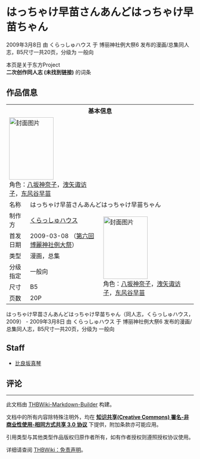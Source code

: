 # はっちゃけ早苗さんあんどはっちゃけ早苗ちゃん

<!-- source html: G:\repos\THBWiki-Markdown-Builder\THBWikiMarkdown\Temp\main\3\38\ns0%3A%E3%81%AF%E3%81%A3%E3%81%A1%E3%82%83%E3%81%91%E6%97%A9%E8%8B%97%E3%81%95%E3%82%93%E3%81%82%E3%82%93%E3%81%A9%E3%81%AF%E3%81%A3%E3%81%A1%E3%82%83%E3%81%91%E6%97%A9%E8%8B%97%E3%81%A1%E3%82%83%E3%82%93.html -->

2009年3月8日 由 くらっしゅハウス 于 博丽神社例大祭6 发布的漫画/总集同人志，B5尺寸一共20页，分级为 一般向

本页是关于东方Project  
 **二次创作同人志 (未找到链接)** 的词条
## 作品信息

<table><tbody><tr><th colspan="3">基本信息</th></tr><tr><td class="cover-artwork-mobile" colspan="2"><a href="./文件-はっちゃけ早苗さんあんどはっちゃけ早苗ちゃん封面.jpg.md" class="image" title="封面图片"><img alt="封面图片" src="https://upload.thwiki.cc/thumb/e/e2/%E3%81%AF%E3%81%A3%E3%81%A1%E3%82%83%E3%81%91%E6%97%A9%E8%8B%97%E3%81%95%E3%82%93%E3%81%82%E3%82%93%E3%81%A9%E3%81%AF%E3%81%A3%E3%81%A1%E3%82%83%E3%81%91%E6%97%A9%E8%8B%97%E3%81%A1%E3%82%83%E3%82%93%E5%B0%81%E9%9D%A2.jpg/119px-%E3%81%AF%E3%81%A3%E3%81%A1%E3%82%83%E3%81%91%E6%97%A9%E8%8B%97%E3%81%95%E3%82%93%E3%81%82%E3%82%93%E3%81%A9%E3%81%AF%E3%81%A3%E3%81%A1%E3%82%83%E3%81%91%E6%97%A9%E8%8B%97%E3%81%A1%E3%82%83%E3%82%93%E5%B0%81%E9%9D%A2.jpg" decoding="async" loading="lazy" width="119" height="168" srcset="https://upload.thwiki.cc/thumb/e/e2/%E3%81%AF%E3%81%A3%E3%81%A1%E3%82%83%E3%81%91%E6%97%A9%E8%8B%97%E3%81%95%E3%82%93%E3%81%82%E3%82%93%E3%81%A9%E3%81%AF%E3%81%A3%E3%81%A1%E3%82%83%E3%81%91%E6%97%A9%E8%8B%97%E3%81%A1%E3%82%83%E3%82%93%E5%B0%81%E9%9D%A2.jpg/179px-%E3%81%AF%E3%81%A3%E3%81%A1%E3%82%83%E3%81%91%E6%97%A9%E8%8B%97%E3%81%95%E3%82%93%E3%81%82%E3%82%93%E3%81%A9%E3%81%AF%E3%81%A3%E3%81%A1%E3%82%83%E3%81%91%E6%97%A9%E8%8B%97%E3%81%A1%E3%82%83%E3%82%93%E5%B0%81%E9%9D%A2.jpg 1.5x, https://upload.thwiki.cc/thumb/e/e2/%E3%81%AF%E3%81%A3%E3%81%A1%E3%82%83%E3%81%91%E6%97%A9%E8%8B%97%E3%81%95%E3%82%93%E3%81%82%E3%82%93%E3%81%A9%E3%81%AF%E3%81%A3%E3%81%A1%E3%82%83%E3%81%91%E6%97%A9%E8%8B%97%E3%81%A1%E3%82%83%E3%82%93%E5%B0%81%E9%9D%A2.jpg/239px-%E3%81%AF%E3%81%A3%E3%81%A1%E3%82%83%E3%81%91%E6%97%A9%E8%8B%97%E3%81%95%E3%82%93%E3%81%82%E3%82%93%E3%81%A9%E3%81%AF%E3%81%A3%E3%81%A1%E3%82%83%E3%81%91%E6%97%A9%E8%8B%97%E3%81%A1%E3%82%83%E3%82%93%E5%B0%81%E9%9D%A2.jpg 2x" data-file-width="1077" data-file-height="1514"></a><div class="cover-char">角色：<a href="./八坂神奈子.md" title="八坂神奈子">八坂神奈子</a>，<a href="./洩矢诹访子.md" title="洩矢诹访子">洩矢诹访子</a>，<a href="./东风谷早苗.md" title="东风谷早苗">东风谷早苗</a></div></td>
</tr><tr><td class="label">名称</td><td colspan="2"> はっちゃけ早苗さんあんどはっちゃけ早苗ちゃん </td></tr><tr><td class="label">制作方</td><td><a href="./くらっしゅハウス.md" title="くらっしゅハウス">くらっしゅハウス</a></td><td class="cover-artwork" rowspan="6" style="min-width:168px;"><a href="./文件-はっちゃけ早苗さんあんどはっちゃけ早苗ちゃん封面.jpg.md" class="image" title="封面图片"><img alt="封面图片" src="https://upload.thwiki.cc/thumb/e/e2/%E3%81%AF%E3%81%A3%E3%81%A1%E3%82%83%E3%81%91%E6%97%A9%E8%8B%97%E3%81%95%E3%82%93%E3%81%82%E3%82%93%E3%81%A9%E3%81%AF%E3%81%A3%E3%81%A1%E3%82%83%E3%81%91%E6%97%A9%E8%8B%97%E3%81%A1%E3%82%83%E3%82%93%E5%B0%81%E9%9D%A2.jpg/119px-%E3%81%AF%E3%81%A3%E3%81%A1%E3%82%83%E3%81%91%E6%97%A9%E8%8B%97%E3%81%95%E3%82%93%E3%81%82%E3%82%93%E3%81%A9%E3%81%AF%E3%81%A3%E3%81%A1%E3%82%83%E3%81%91%E6%97%A9%E8%8B%97%E3%81%A1%E3%82%83%E3%82%93%E5%B0%81%E9%9D%A2.jpg" decoding="async" loading="lazy" width="119" height="168" srcset="https://upload.thwiki.cc/thumb/e/e2/%E3%81%AF%E3%81%A3%E3%81%A1%E3%82%83%E3%81%91%E6%97%A9%E8%8B%97%E3%81%95%E3%82%93%E3%81%82%E3%82%93%E3%81%A9%E3%81%AF%E3%81%A3%E3%81%A1%E3%82%83%E3%81%91%E6%97%A9%E8%8B%97%E3%81%A1%E3%82%83%E3%82%93%E5%B0%81%E9%9D%A2.jpg/179px-%E3%81%AF%E3%81%A3%E3%81%A1%E3%82%83%E3%81%91%E6%97%A9%E8%8B%97%E3%81%95%E3%82%93%E3%81%82%E3%82%93%E3%81%A9%E3%81%AF%E3%81%A3%E3%81%A1%E3%82%83%E3%81%91%E6%97%A9%E8%8B%97%E3%81%A1%E3%82%83%E3%82%93%E5%B0%81%E9%9D%A2.jpg 1.5x, https://upload.thwiki.cc/thumb/e/e2/%E3%81%AF%E3%81%A3%E3%81%A1%E3%82%83%E3%81%91%E6%97%A9%E8%8B%97%E3%81%95%E3%82%93%E3%81%82%E3%82%93%E3%81%A9%E3%81%AF%E3%81%A3%E3%81%A1%E3%82%83%E3%81%91%E6%97%A9%E8%8B%97%E3%81%A1%E3%82%83%E3%82%93%E5%B0%81%E9%9D%A2.jpg/239px-%E3%81%AF%E3%81%A3%E3%81%A1%E3%82%83%E3%81%91%E6%97%A9%E8%8B%97%E3%81%95%E3%82%93%E3%81%82%E3%82%93%E3%81%A9%E3%81%AF%E3%81%A3%E3%81%A1%E3%82%83%E3%81%91%E6%97%A9%E8%8B%97%E3%81%A1%E3%82%83%E3%82%93%E5%B0%81%E9%9D%A2.jpg 2x" data-file-width="1077" data-file-height="1514"></a><div class="cover-char">角色：<a href="./八坂神奈子.md" title="八坂神奈子">八坂神奈子</a>，<a href="./洩矢诹访子.md" title="洩矢诹访子">洩矢诹访子</a>，<a href="./东风谷早苗.md" title="东风谷早苗">东风谷早苗</a></div></td>
</tr><tr><td class="label">首发日期</td><td>2009-03-08&#160;（<a href="/展会作品列表?e=%E5%8D%9A%E4%B8%BD%E7%A5%9E%E7%A4%BE%E4%BE%8B%E5%A4%A7%E7%A5%AD%236">第六回 博麗神社例大祭</a>）</td></tr><tr><td class="label">类型</td><td>漫画，总集</td></tr><tr><td class="label">分级指定</td><td>一般向</td></tr><tr><td class="label">尺寸</td><td>B5</td></tr><tr><td class="label">页数</td><td>20P</td></tr></tbody></table>

はっちゃけ早苗さんあんどはっちゃけ早苗ちゃん（同人志，くらっしゅハウス，2009） - 2009年3月8日 由 くらっしゅハウス 于 博丽神社例大祭6 发布的漫画/总集同人志，B5尺寸一共20页，分级为 一般向
## Staff
- [比良坂真琴](./比良坂真琴.md)

## 评论




---

此文档由 [THBWiki-Markdown-Builder](https://github.com/Delsin-Yu/THBWiki-Markdown-Builder) 构建。

文档中的所有内容除特殊注明外，均在 [**知识共享(Creative Commons) 署名-非商业性使用-相同方式共享 3.0 协议**](https://creativecommons.org/licenses/by-sa/3.0/deed.zh-hans) 下提供，附加条款亦可能应用。

引用类型与其他类型作品版权归原作者所有，如有作者授权则遵照授权协议使用。

详细请查阅 [THBWiki：免责声明](https://thbwiki.cc/THBWiki:%E5%85%8D%E8%B4%A3%E5%A3%B0%E6%98%8E)。

